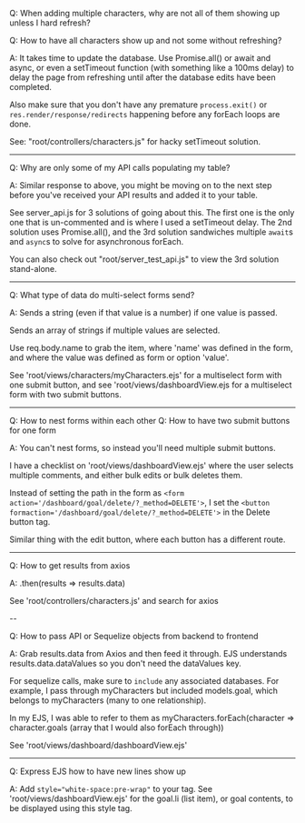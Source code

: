Q: When adding multiple characters, why are not all of them showing up unless I hard refresh?

Q: How to have all characters show up and not some without refreshing?

A: It takes time to update the database. Use Promise.all() or await and async, or even a setTimeout function (with something like a 100ms delay) to delay the page from refreshing until after the database edits have been completed.

Also make sure that you don't have any premature `process.exit()` or `res.render/response/redirects` happening before any forEach loops are done. 

See: "root/controllers/characters.js" for hacky setTimeout solution.

---

Q: Why are only some of my API calls populating my table?

A: Similar response to above, you might be moving on to the next step before you've received your API results and added it to your table.

See server_api.js for 3 solutions of going about this. The first one is the only one that is un-commented and is where I used a setTimeout delay. The 2nd solution uses Promise.all(), and the 3rd solution sandwiches multiple `await`s and `async`s to solve for asynchronous forEach.

You can also check out "root/server_test_api.js" to view the 3rd solution stand-alone.


---

Q: What type of data do multi-select forms send?

A: Sends a string (even if that value is a number) if one value is passed.

Sends an array of strings if multiple values are selected.

Use req.body.name to grab the item, where 'name' was defined in the form, and where the value was defined as form or option 'value'. 

See 'root/views/characters/myCharacters.ejs' for a multiselect form with one submit button, and see 'root/views/dashboardView.ejs for a multiselect form with two submit buttons. 
 
---

Q: How to nest forms within each other
Q: How to have two submit buttons for one form

A: You can't nest forms, so instead you'll need multiple submit buttons. 

I have a checklist on 'root/views/dashboardView.ejs' where the user selects multiple comments, and either bulk edits or bulk deletes them. 

Instead of setting the path in the form as `<form action='/dashboard/goal/delete/?_method=DELETE'>`, I set the `<button formaction='/dashboard/goal/delete/?_method=DELETE'>` in the Delete button tag.

Similar thing with the edit button, where each button has a different route.

---

Q: How to get results from axios

A: .then(results => results.data)

See 'root/controllers/characters.js' and search for axios

--

Q: How to pass API or Sequelize objects from backend to frontend

A: Grab results.data from Axios and then feed it through. EJS understands results.data.dataValues so you don't need the dataValues key.

For sequelize calls, make sure to `include` any associated databases. For example, I pass through myCharacters but included models.goal, which belongs to myCharacters (many to one relationship). 

In my EJS, I was able to refer to them as myCharacters.forEach(character => character.goals (array that I would also forEach through))

See 'root/views/dashboard/dashboardView.ejs'

---

Q: Express EJS how to have new lines show up

A: Add `style="white-space:pre-wrap"` to your tag. See 'root/views/dashboardView.ejs' for the goal.li (list item), or goal contents, to be displayed using this style tag.
